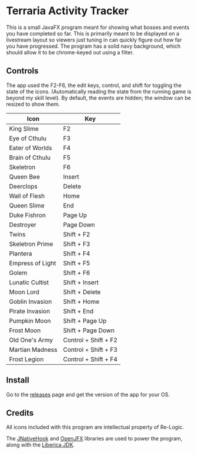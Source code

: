 # Terraria Activity Tracker
This is a small JavaFX program meant for showing what bosses and events you have completed so far. This is primarily meant to be displayed on a livestream layout so viewers just tuning in can quickly figure out how far you have progressed. The program has a solid navy background, which should allow it to be chrome-keyed out using a filter.
## Controls
The app used the F2-F6, the edit keys, control, and shift for toggling the state of the icons. (Automatically reading the state from the running game is beyond my skill level). By default, the events are hidden; the window can be resized to show them.

| Icon             | Key                  |
|------------------|----------------------|
| King Slime       | F2                   |
| Eye of Cthulu    | F3                   |
| Eater of Worlds  | F4                   |
| Brain of Cthulu  | F5                   |
| Skeletron        | F6                   |
| Queen Bee        | Insert               |
| Deerclops        | Delete               |
| Wall of Flesh    | Home                 |
| Queen Slime      | End                  |
| Duke Fishron     | Page Up              |
| Destroyer        | Page Down            |
| Twins            | Shift + F2           |
| Skeletron Prime  | Shift + F3           |
| Plantera         | Shift + F4           |
| Empress of Light | Shift + F5           |
| Golem            | Shift + F6           |
| Lunatic Cultist  | Shift + Insert       |
| Moon Lord        | Shift + Delete       |
| Goblin Invasion  | Shift + Home         |
| Pirate Invasion  | Shift + End          |
| Pumpkin Moon     | Shift + Page Up      |
| Frost Moon       | Shift + Page Down    |
| Old One's Army   | Control + Shift + F2 |
| Martian Madness  | Control + Shift + F3 |
| Frost Legion     | Control + Shift + F4 |
## Install
Go to the [releases](https://github.com/minus1over12/Terraria-Activity-Tracker/releases) page and get the version of the app for your OS.
## Credits
All icons included with this program are intellectual property of Re-Logic.

The [JNativeHook](https://github.com/kwhat/jnativehook) and [OpenJFX](https://openjfx.io/) libraries are used to power the program, along with the [Liberica JDK](https://bell-sw.com/pages/libericajdk/).